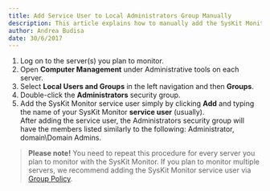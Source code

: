 ```yaml
---
title: Add Service User to Local Administrators Group Manually
description: This article explains how to manually add the SysKit Monitor service user to the Local Administrators security group.
author: Andrea Budisa
date: 30/6/2017
---
```

1. Log on to the server(s) you plan to monitor.
2. Open **Computer Management** under Administrative tools on each server.
3. Select **Local Users and Groups** in the left navigation and then **Groups**.
4. Double-click the **Administrators** security group.
5. Add the SysKit Monitor service user simply by clicking __Add__ and typing the name of your SysKit Monitor **service user** (usually).  
After adding the service user, the Administrators security group will have the members listed similarly to the following: Administrator, domain\Domain Admins.

> **Please note!** You need to repeat this procedure for every server you plan to monitor with the SysKit Monitor. If you plan to monitor multiple servers, we recommend adding the SysKit Monitor service user via [Group Policy](#internal/how-to/service-accounts/add-service-user-group-policy).